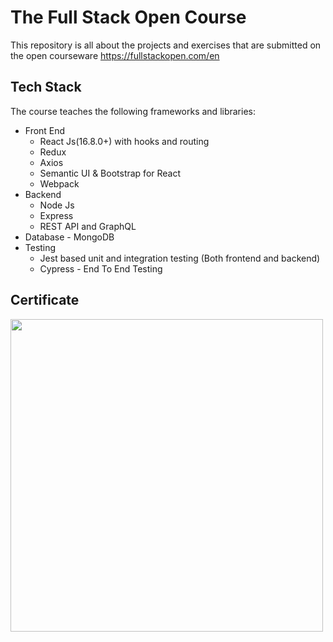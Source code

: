 # The Full Stack Open Course

<p>This repository is all about the projects and exercises that are submitted on the open courseware 
<a target="__blank" href="https://fullstackopen.com/en">https://fullstackopen.com/en</a>

## Tech Stack

The course teaches the following frameworks and libraries:

<ul>
	<li> Front End
		<ul>
			<li>React Js(16.8.0+) with hooks and routing</li>
			<li>Redux</li>
			<li>Axios</li>
			<li>Semantic UI & Bootstrap for React</li>
			<li>Webpack</li>
		</ul>
	</li>
	<li>
		Backend
		<ul>
			<li>Node Js</li>
			<li>Express</li>
			<li>REST API and GraphQL</li>
		</ul>
	</li>
	<li>Database - MongoDB</li>
	<li>Testing
		<ul>
			<li>Jest based unit and integration testing (Both frontend and backend)</li>
			<li>Cypress - End To End Testing</li>
		</ul>
	</li>
</ul>

## Certificate

<img src="https://studies.cs.helsinki.fi/fullstackopen2019/certificate/en/7765649295ddc66365b7d59832f0be77" width=500 height=500 alt-text="certificate" ></img>

</p>
